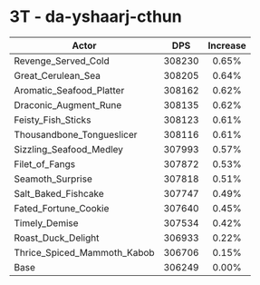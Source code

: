# 3T - da-yshaarj-cthun
| Actor | DPS | Increase |
|---|:---:|:---:|
|Revenge_Served_Cold|308230|0.65%|
|Great_Cerulean_Sea|308205|0.64%|
|Aromatic_Seafood_Platter|308162|0.62%|
|Draconic_Augment_Rune|308135|0.62%|
|Feisty_Fish_Sticks|308123|0.61%|
|Thousandbone_Tongueslicer|308116|0.61%|
|Sizzling_Seafood_Medley|307993|0.57%|
|Filet_of_Fangs|307872|0.53%|
|Seamoth_Surprise|307818|0.51%|
|Salt_Baked_Fishcake|307747|0.49%|
|Fated_Fortune_Cookie|307640|0.45%|
|Timely_Demise|307534|0.42%|
|Roast_Duck_Delight|306933|0.22%|
|Thrice_Spiced_Mammoth_Kabob|306706|0.15%|
|Base|306249|0.00%|
